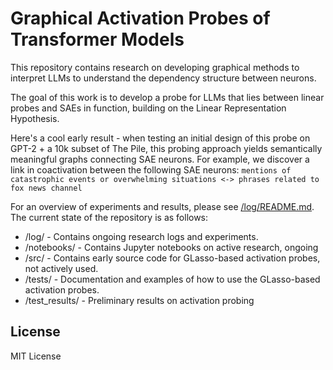 # Graphical Activation Probes of Transformer Models

This repository contains research on developing graphical methods to interpret LLMs to understand the dependency structure between neurons.

The goal of this work is to develop a probe for LLMs that lies between linear probes and SAEs in function, building on the Linear Representation Hypothesis.

Here's a cool early result - when testing an initial design of this probe on GPT-2 + a 10k subset of The Pile, this probing approach yields semantically meaningful graphs connecting SAE neurons. For example, we discover a link in coactivation between the following SAE neurons: `mentions of catastrophic events or overwhelming situations <-> phrases related to fox news channel`

For an overview of experiments and results, please see [/log/README.md](/log/README.md).
The current state of the repository is as follows:

- /log/ - Contains ongoing research logs and experiments.
- /notebooks/ - Contains Jupyter notebooks on active research, ongoing
- /src/ - Contains early source code for GLasso-based activation probes, not actively used.
- /tests/ - Documentation and examples of how to use the GLasso-based activation probes.
- /test_results/ - Preliminary results on activation probing

## License

MIT License
